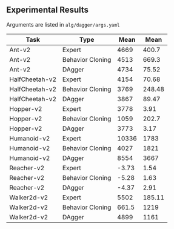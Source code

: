 ## Experimental Results

Arguments are listed in `alg/dagger/args.yaml`

| Task           | Type             | Mean  | Mean   |
| -------------- | ---------------- | ----- | ------ |
| Ant-v2         | Expert           | 4669  | 400.7  |
| Ant-v2         | Behavior Cloning | 4513  | 669.3  |
| Ant-v2         | DAgger           | 4734  | 75.52  |
| HalfCheetah-v2 | Expert           | 4154  | 70.68  |
| HalfCheetah-v2 | Behavior Cloning | 3769  | 248.48 |
| HalfCheetah-v2 | DAgger           | 3867  | 89.47  |
| Hopper-v2      | Expert           | 3778  | 3.91   |
| Hopper-v2      | Behavior Cloning | 1059  | 202.7  |
| Hopper-v2      | DAgger           | 3773  | 3.17   |
| Humanoid-v2    | Expert           | 10336 | 1783   |
| Humanoid-v2    | Behavior Cloning | 4027  | 1821   |
| Humanoid-v2    | DAgger           | 8554  | 3667   |
| Reacher-v2     | Expert           | -3.73 | 1.54   |
| Reacher-v2     | Behavior Cloning | -5.28 | 1.63   |
| Reacher-v2     | DAgger           | -4.37 | 2.91   |
| Walker2d-v2    | Expert           | 5502  | 185.11 |
| Walker2d-v2    | Behavior Cloning | 661.5 | 1219   |
| Walker2d-v2    | DAgger           | 4899  | 1161   |


